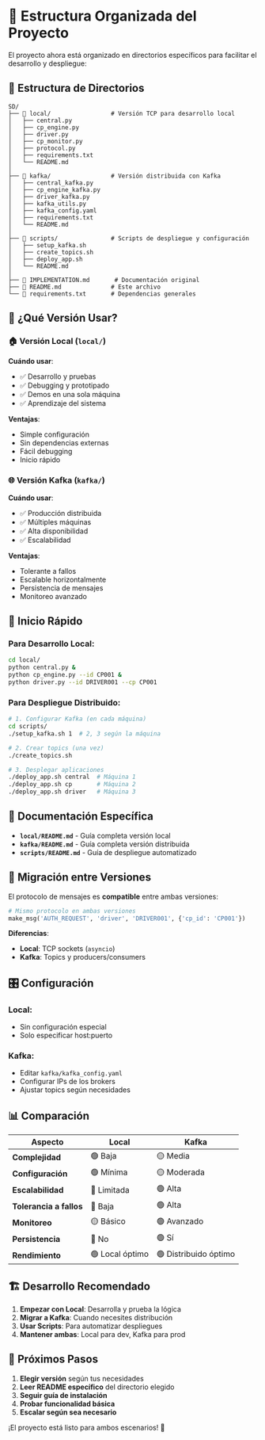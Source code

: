 # 🔗 Estructura Organizada del Proyecto

El proyecto ahora está organizado en directorios específicos para facilitar el desarrollo y despliegue:

## 📂 Estructura de Directorios

```
SD/
├── 📁 local/                 # Versión TCP para desarrollo local
│   ├── central.py
│   ├── cp_engine.py  
│   ├── driver.py
│   ├── cp_monitor.py
│   ├── protocol.py
│   ├── requirements.txt
│   └── README.md
│
├── 📁 kafka/                 # Versión distribuida con Kafka
│   ├── central_kafka.py
│   ├── cp_engine_kafka.py
│   ├── driver_kafka.py
│   ├── kafka_utils.py
│   ├── kafka_config.yaml
│   ├── requirements.txt
│   └── README.md
│
├── 📁 scripts/               # Scripts de despliegue y configuración
│   ├── setup_kafka.sh
│   ├── create_topics.sh
│   ├── deploy_app.sh
│   └── README.md
│
├── 📄 IMPLEMENTATION.md       # Documentación original
├── 📄 README.md              # Este archivo
└── 📄 requirements.txt       # Dependencias generales
```

## 🎯 ¿Qué Versión Usar?

### 🏠 **Versión Local** (`local/`)
**Cuándo usar**:
- ✅ Desarrollo y pruebas
- ✅ Debugging y prototipado  
- ✅ Demos en una sola máquina
- ✅ Aprendizaje del sistema

**Ventajas**:
- Simple configuración
- Sin dependencias externas
- Fácil debugging
- Inicio rápido

### 🌐 **Versión Kafka** (`kafka/`)
**Cuándo usar**:
- ✅ Producción distribuida
- ✅ Múltiples máquinas
- ✅ Alta disponibilidad
- ✅ Escalabilidad

**Ventajas**:
- Tolerante a fallos
- Escalable horizontalmente
- Persistencia de mensajes
- Monitoreo avanzado

## 🚀 Inicio Rápido

### Para Desarrollo Local:
```bash
cd local/
python central.py &
python cp_engine.py --id CP001 &
python driver.py --id DRIVER001 --cp CP001
```

### Para Despliegue Distribuido:
```bash
# 1. Configurar Kafka (en cada máquina)
cd scripts/
./setup_kafka.sh 1  # 2, 3 según la máquina

# 2. Crear topics (una vez)
./create_topics.sh

# 3. Desplegar aplicaciones
./deploy_app.sh central  # Máquina 1
./deploy_app.sh cp       # Máquina 2  
./deploy_app.sh driver   # Máquina 3
```

## 📖 Documentación Específica

- **`local/README.md`** - Guía completa versión local
- **`kafka/README.md`** - Guía completa versión distribuida  
- **`scripts/README.md`** - Guía de despliegue automatizado

## 🔄 Migración entre Versiones

El protocolo de mensajes es **compatible** entre ambas versiones:

```python
# Mismo protocolo en ambas versiones
make_msg('AUTH_REQUEST', 'driver', 'DRIVER001', {'cp_id': 'CP001'})
```

**Diferencias**:
- **Local**: TCP sockets (`asyncio`)
- **Kafka**: Topics y producers/consumers

## 🎛️ Configuración

### Local:
- Sin configuración especial
- Solo especificar host:puerto

### Kafka:
- Editar `kafka/kafka_config.yaml`
- Configurar IPs de los brokers
- Ajustar topics según necesidades

## 📊 Comparación

| Aspecto | Local | Kafka |
|---------|-------|-------|
| **Complejidad** | 🟢 Baja | 🟡 Media |
| **Configuración** | 🟢 Mínima | 🟡 Moderada |
| **Escalabilidad** | 🔴 Limitada | 🟢 Alta |
| **Tolerancia a fallos** | 🔴 Baja | 🟢 Alta |
| **Monitoreo** | 🟡 Básico | 🟢 Avanzado |
| **Persistencia** | 🔴 No | 🟢 Sí |
| **Rendimiento** | 🟢 Local óptimo | 🟢 Distribuido óptimo |

## 🏗️ Desarrollo Recomendado

1. **Empezar con Local**: Desarrolla y prueba la lógica
2. **Migrar a Kafka**: Cuando necesites distribución
3. **Usar Scripts**: Para automatizar despliegues
4. **Mantener ambas**: Local para dev, Kafka para prod

## 🎯 Próximos Pasos

1. **Elegir versión** según tus necesidades
2. **Leer README específico** del directorio elegido
3. **Seguir guía de instalación**
4. **Probar funcionalidad básica**
5. **Escalar según sea necesario**

¡El proyecto está listo para ambos escenarios! 🚀